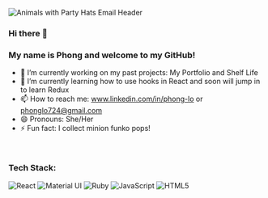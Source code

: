 ![Animals with Party Hats Email Header](https://user-images.githubusercontent.com/71865317/117759987-06d0bb00-b1e2-11eb-829d-028ea4564feb.png)
### Hi there 👋

### My name is Phong and welcome to my GitHub!

- 🔭 I’m currently working on my past projects: My Portfolio and Shelf Life
- 🌱 I’m currently learning how to use hooks in React and soon will jump in to learn Redux
- 📫 How to reach me: www.linkedin.com/in/phong-lo or phonglo724@gmail.com
- 😄 Pronouns: She/Her
- ⚡ Fun fact: I collect minion funko pops!

<br/>

### Tech Stack:
![React](https://img.shields.io/badge/React-38B2AC?style=for-the-badge&logo=react&logoColor=white)
![Material UI](https://img.shields.io/badge/Material--UI-38B2AC?style=for-the-badge&logo=material-ui&logoColor=white)
![Ruby](https://img.shields.io/badge/Ruby-38B2AC?style=for-the-badge&logo=ruby&logoColor=white)
![JavaScript](https://img.shields.io/badge/JAVASCRIPT-000000?logo=javascript&logoColor=ffd648&style=for-the-badge)
![HTML5](https://img.shields.io/badge/-HTML5-red?logo=html5&logoColor=white&style=for-the-badge)

<!--
**phonglo724/phonglo724** is a ✨ _special_ ✨ repository because its `README.md` (this file) appears on your GitHub profile.

Here are some ideas to get you started:

- 🔭 I’m currently working on ...
- 🌱 I’m currently learning ...
- 👯 I’m looking to collaborate on ...
- 🤔 I’m looking for help with ...
- 💬 Ask me about ...
- 📫 How to reach me: ...
- 😄 Pronouns: ...
- ⚡ Fun fact: ...
-->
